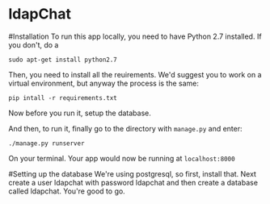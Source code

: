 ldapChat
========

#Installation
To run this app locally, you need to have Python 2.7 installed. If you don't, do a 

    sudo apt-get install python2.7

Then, you need to install all the reuirements. We'd suggest you to work on a virtual environment, but anyway the process is the same:

    pip intall -r requirements.txt

Now before you run it, setup the database.

And then, to run it, finally go to the directory with `manage.py` and enter:

    ./manage.py runserver

On your terminal. Your app would now be running at `localhost:8000`

#Setting up the database
We're using postgresql, so first, install that. Next create a user ldapchat with password ldapchat and then create a database called ldapchat. You're good to go.
